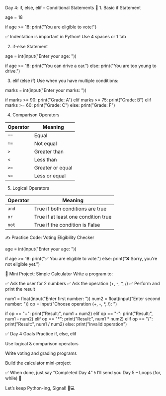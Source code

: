 Day 4: if, else, elif – Conditional Statements
🔹 1. Basic if Statement

age = 18

if age >= 18:
    print("You are eligible to vote!")


✅ Indentation is important in Python! Use 4 spaces or 1 tab

 2. if-else Statement

 age = int(input("Enter your age: "))

if age >= 18:
    print("You can drive a car.")
else:
    print("You are too young to drive.")

3. elif (else if)
Use when you have multiple conditions:

marks = int(input("Enter your marks: "))

if marks >= 90:
    print("Grade: A")
elif marks >= 75:
    print("Grade: B")
elif marks >= 60:
    print("Grade: C")
else:
    print("Grade: F")


 4. Comparison Operators

 | Operator | Meaning          |
| -------- | ---------------- |
| `==`     | Equal            |
| `!=`     | Not equal        |
| `>`      | Greater than     |
| `<`      | Less than        |
| `>=`     | Greater or equal |
| `<=`     | Less or equal    |

 5. Logical Operators

 | Operator | Meaning                             |
| -------- | ----------------------------------- |
| `and`    | True if both conditions are true    |
| `or`     | True if at least one condition true |
| `not`    | True if the condition is False      |

✍️ Practice Code: Voting Eligibility Checker

age = int(input("Enter your age: "))

if age >= 18:
    print("✅ You are eligible to vote.")
else:
    print("❌ Sorry, you're not eligible yet.")


🧠 Mini Project: Simple Calculator
Write a program to:

✅ Ask the user for 2 numbers
✅ Ask the operation (+, -, *, /)
✅ Perform and print the result

num1 = float(input("Enter first number: "))
num2 = float(input("Enter second number: "))
op = input("Choose operation (+, -, *, /): ")

if op == "+":
    print("Result:", num1 + num2)
elif op == "-":
    print("Result:", num1 - num2)
elif op == "*":
    print("Result:", num1 * num2)
elif op == "/":
    print("Result:", num1 / num2)
else:
    print("Invalid operation")

✅ Day 4 Goals
 Practice if, else, elif

 Use logical & comparison operators

 Write voting and grading programs

 Build the calculator mini-project

 ✅ When done, just say “Completed Day 4”
🌀 I’ll send you Day 5 – Loops (for, while) 🔁

Let’s keep Python-ing, Signal! 🐍💻

